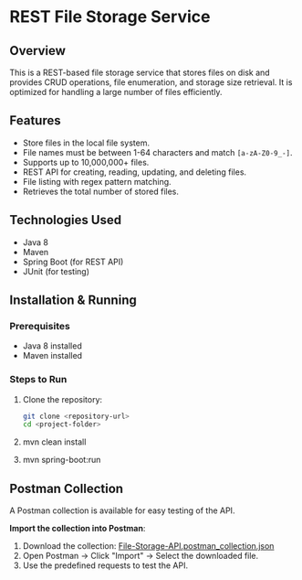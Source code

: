 # REST File Storage Service

## Overview
This is a REST-based file storage service that stores files on disk and provides CRUD operations, file enumeration, and storage size retrieval. It is optimized for handling a large number of files efficiently.

## Features
- Store files in the local file system.
- File names must be between 1-64 characters and match `[a-zA-Z0-9_-]`.
- Supports up to 10,000,000+ files.
- REST API for creating, reading, updating, and deleting files.
- File listing with regex pattern matching.
- Retrieves the total number of stored files.

## Technologies Used
- Java 8
- Maven
- Spring Boot (for REST API)
- JUnit (for testing)

## Installation & Running

### Prerequisites
- Java 8 installed
- Maven installed

### Steps to Run
1. Clone the repository:
   ```sh
   git clone <repository-url>
   cd <project-folder>

2. mvn clean install

3. mvn spring-boot:run


## Postman Collection
A Postman collection is available for easy testing of the API.

**Import the collection into Postman**:
1. Download the collection: [File-Storage-API.postman_collection.json](postman/File-Storage-API.postman_collection.json)
2. Open Postman → Click "Import" → Select the downloaded file.
3. Use the predefined requests to test the API.
